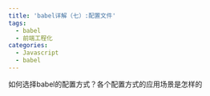 ```yaml
---
title: 'babel详解（七）:配置文件'
tags:
  - babel
  - 前端工程化
categories:
  - Javascript
  - babel
---
```



如何选择babel的配置方式？各个配置方式的应用场景是怎样的
